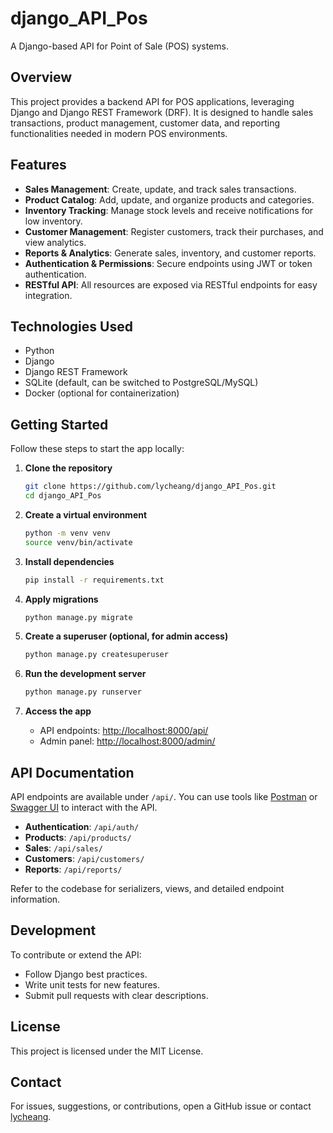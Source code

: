 # django_API_Pos

A Django-based API for Point of Sale (POS) systems.

## Overview

This project provides a backend API for POS applications, leveraging Django and Django REST Framework (DRF). It is designed to handle sales transactions, product management, customer data, and reporting functionalities needed in modern POS environments.

## Features

- **Sales Management**: Create, update, and track sales transactions.
- **Product Catalog**: Add, update, and organize products and categories.
- **Inventory Tracking**: Manage stock levels and receive notifications for low inventory.
- **Customer Management**: Register customers, track their purchases, and view analytics.
- **Reports & Analytics**: Generate sales, inventory, and customer reports.
- **Authentication & Permissions**: Secure endpoints using JWT or token authentication.
- **RESTful API**: All resources are exposed via RESTful endpoints for easy integration.

## Technologies Used

- Python
- Django
- Django REST Framework
- SQLite (default, can be switched to PostgreSQL/MySQL)
- Docker (optional for containerization)

## Getting Started

Follow these steps to start the app locally:

1. **Clone the repository**
   ```bash
   git clone https://github.com/lycheang/django_API_Pos.git
   cd django_API_Pos
   ```

2. **Create a virtual environment**
   ```bash
   python -m venv venv
   source venv/bin/activate
   ```

3. **Install dependencies**
   ```bash
   pip install -r requirements.txt
   ```

4. **Apply migrations**
   ```bash
   python manage.py migrate
   ```

5. **Create a superuser (optional, for admin access)**
   ```bash
   python manage.py createsuperuser
   ```

6. **Run the development server**
   ```bash
   python manage.py runserver
   ```

7. **Access the app**
   - API endpoints: [http://localhost:8000/api/](http://localhost:8000/api/)
   - Admin panel: [http://localhost:8000/admin/](http://localhost:8000/admin/)

## API Documentation

API endpoints are available under `/api/`. You can use tools like [Postman](https://www.postman.com/) or [Swagger UI](https://swagger.io/tools/swagger-ui/) to interact with the API.

- **Authentication**: `/api/auth/`
- **Products**: `/api/products/`
- **Sales**: `/api/sales/`
- **Customers**: `/api/customers/`
- **Reports**: `/api/reports/`

Refer to the codebase for serializers, views, and detailed endpoint information.

## Development

To contribute or extend the API:

- Follow Django best practices.
- Write unit tests for new features.
- Submit pull requests with clear descriptions.

## License

This project is licensed under the MIT License.

## Contact

For issues, suggestions, or contributions, open a GitHub issue or contact [lycheang](https://github.com/lycheang).

